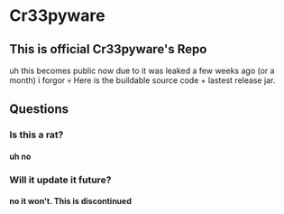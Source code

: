 # Cr33pyware

## This is official Cr33pyware's Repo
uh this becomes public now due to it was leaked a few weeks ago (or a month) i forgor 💀
Here is the buildable source code + lastest release jar.

## Questions

### Is this a rat?
#### uh no

### Will it update it future?
#### no it won't. This is discontinued 
